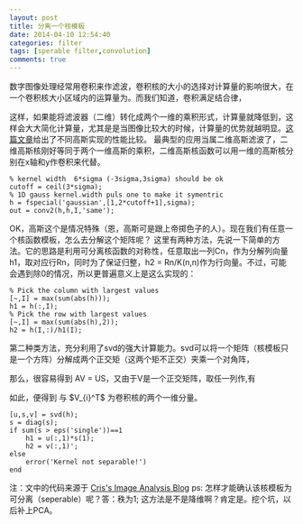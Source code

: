 ```yaml
---
layout: post
title: 分离一个核模板
date: 2014-04-10 12:54:40
categories: filter
tags: [sperable filter,convolution]
comments: true
---
```

数字图像处理经常用卷积来作滤波，卷积核的大小的选择对计算量的影响很大，在一个卷积核大小<script type="math/tex">M\times N</script>区域内的运算量为<script type="math/tex">M^ 2\times N^ 2</script>。而我们知道，卷积满足结合律，

<script type="math/tex">I \ast  h = I \ast  (h1\times h2)\ = I \ast  h1 \ast h2\quad </script>

这样，如果能将滤波器（二维）转化成两个一维的乘积形式，计算量就降低到<script type="math/tex">2 \times M \times N</script>，这样会大大简化计算量，尤其是是当图像比较大的时候，计算量的优势就越明显。[这篇文章](http://blog.csdn.net/zddblog/article/details/7450033)给出了不同高斯实现的性能比较。
最典型的应用当属二维高斯滤波了，二维高斯核刚好等同于两个一维高斯的乘积，二维高斯核函数可以用一维的高斯核分别在x轴和y作卷积来代替。

<!--more-->

    % kernel width  6*sigma (-3sigma,3sigma) should be ok
    cutoff = ceil(3*sigma);  
    % 1D gauss kernel.width puls one to make it symentric
    h = fspecial('gaussian',[1,2*cutoff+1],sigma);  
    out = conv2(h,h,I,'same');
    

OK，高斯这个是情况特殊（恩，高斯可是跟上帝掷色子的人）。现在我们有任意一个核函数模板，怎么去分解这个矩阵呢？
这里有两种方法，先说一下简单的方法。它的思路是利用可分离核函数的对称性，任意取出一列Cn，作为分解列向量h1，取对应行Rn，同时为了保证归整，h2 = Rn/K(n,n)作为行向量。不过，可能会遇到除0的情况，所以更普遍意义上是这么实现的：

    % Pick the column with largest values
    [~,I] = max(sum(abs(h))); 
    h1 = h(:,I);
    % Pick the row with largest values
    [~,I] = max(sum(abs(h),2)); 
    h2 = h(I,:)/h1(I);

第二种类方法，充分利用了svd的强大计算能力。svd可以将一个矩阵（核模板只是一个方阵）分解成两个正交矩（这两个矩不正交）夹乘一个对角阵，

<script type="math/tex">A=US{ V }^{ T } </script>

那么，很容易得到 AV = US，又由于V是一个正交矩阵，取任一列作<script type="math/tex">V_i</script>,有

<script type="math/tex">A{V_i}{V_i}^{T}=AE=A </script>

<p>如此，便得到 <script type="math/tex">AV_i</script>与 $V_{i}^T$ 为卷积核的两个一维分量。</p>

    [u,s,v] = svd(h);
    s = diag(s);
    if sum(s > eps('single'))==1
        h1 = u(:,1)*s(1);
        h2 = v(:,1)';
    else
        error('Kernel not separable!')
    end

注：文中的代码来源于 [Cris's Image Analysis Blog](http://www.cb.uu.se/~cris/blog/index.php/archives/288)
ps: 
怎样才能确认该核模板为可分离（seperable）呢？答：秩为1;
这方法是不是降维啊？肯定是。挖个坑，以后补上PCA。
